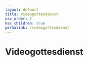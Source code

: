 ```yaml
---
layout: default
title: Videogottesdienst
nav_order: 2
has_children: true
permalink: /videogottesdienst
---
```


# Videogottesdienst